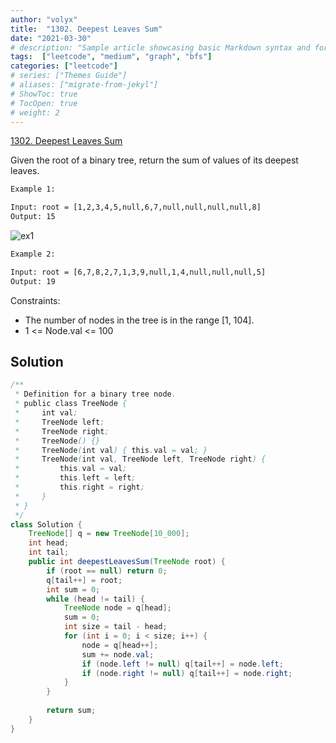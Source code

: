 ```yaml
---
author: "volyx"
title:  "1302. Deepest Leaves Sum"
date: "2021-03-30"
# description: "Sample article showcasing basic Markdown syntax and formatting for HTML elements."
tags:  ["leetcode", "medium", "graph", "bfs"]
categories: ["leetcode"]
# series: ["Themes Guide"]
# aliases: ["migrate-from-jekyl"]
# ShowToc: true
# TocOpen: true
# weight: 2
---
```


[1302. Deepest Leaves Sum](https://leetcode.com/problems/deepest-leaves-sum/)

Given the root of a binary tree, return the sum of values of its deepest leaves.

```txt
Example 1:

Input: root = [1,2,3,4,5,null,6,7,null,null,null,null,8]
Output: 15
```

![ex1](/images/2021-03-31-ex1.png)

```txt
Example 2:

Input: root = [6,7,8,2,7,1,3,9,null,1,4,null,null,null,5]
Output: 19
```

Constraints:

- The number of nodes in the tree is in the range [1, 104].
- 1 <= Node.val <= 100


## Solution

```java
/**
 * Definition for a binary tree node.
 * public class TreeNode {
 *     int val;
 *     TreeNode left;
 *     TreeNode right;
 *     TreeNode() {}
 *     TreeNode(int val) { this.val = val; }
 *     TreeNode(int val, TreeNode left, TreeNode right) {
 *         this.val = val;
 *         this.left = left;
 *         this.right = right;
 *     }
 * }
 */
class Solution {
    TreeNode[] q = new TreeNode[10_000];
    int head;
    int tail;
    public int deepestLeavesSum(TreeNode root) {
        if (root == null) return 0;
        q[tail++] = root;
        int sum = 0;
        while (head != tail) {
            TreeNode node = q[head];
            sum = 0;
            int size = tail - head;
            for (int i = 0; i < size; i++) {
                node = q[head++];
                sum += node.val;
                if (node.left != null) q[tail++] = node.left;
                if (node.right != null) q[tail++] = node.right;
            }
        }
        
        return sum;
    }
}
```
